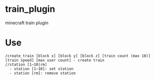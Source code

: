 # train_plugin
minecraft train plugin

# Use
```
/create_train [block x] [block y] [block z] [train count (max 10)] [train speed] [max user count] - create train
//station [1~10|rm] 
  - station [1~10]: set station
  - station [rm]: remove station
```